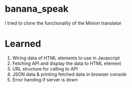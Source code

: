 # banana_speak
I tried to clone the functionality of the Minion translator

# Learned

1. Wiring data of HTML elements to use in Javascript
2. Fetching API and display the data to HTML element
3. URL structure for calling to API
4. JSON data & printing fetched data in browser console
5. Error handing if server is down

